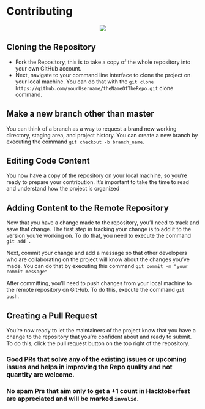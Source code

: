 # Contributing 

<div style="text-align:center; width:100%">
<img  src="https://github.com/Ishaan28malik/Get-Dev-Resources/blob/main/src/assets/Git-octo.gif" />
</div>

## Cloning the Repository
 - Fork the Repository, this is to take a copy of the whole repository into your own GitHub account.
 - Next, navigate to your command line interface to clone the project on your local machine. 
   You can do that with the `git clone https://github.com/yourUsername/theNameOfTheRepo.git` clone command.
 
## Make a new branch other than master 
   You can think of a branch as a way to request a brand new working directory, staging area, and project history. You can create a new branch by executing the command
   `git checkout -b branch_name`.

## Editing Code Content
   You now have a copy of the repository on your local machine, so you’re ready to prepare your contribution. 
   It’s important to take the time to read and understand how the project is organized 

## Adding Content to the Remote Repository
   Now that you have a change made to the repository, you’ll need to track and save that change. The first step in tracking your change is to add it to the version you’re working on. 
   To do that, you need to execute the command `git add .` 
   
   
   Next, commit your change and add a message so that other developers who are collaborating on the project will know about the changes you’ve made.
   You can do that by executing this command  `git commit -m "your commit message"` 


   After committing, you’ll need to push changes from your local machine to the remote repository on GitHub. 
   To do this, execute the command `git push`.
   
## Creating a Pull Request
   You’re now ready to let the maintainers of the project know that you have a change to the repository that you’re confident about and ready to submit. 
   To do this, click the pull request button on the top right of the repository.

### Good PRs that solve any of the existing issues or upcoming issues and helps in improving the Repo quality and not quantity are welcome.
### No spam Prs that aim only to get a +1 count in Hacktoberfest are appreciated and will be marked `invalid`.



